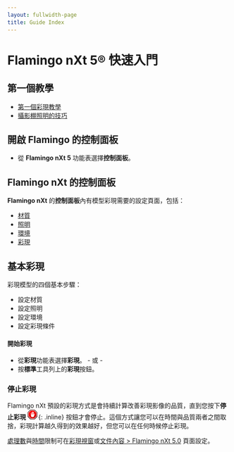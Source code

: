 ```yaml
---
layout: fullwidth-page
title: Guide Index
---
```


<!-- TODO: Links to update: "First Rendering Tutorial" and everything below "Rendering Basics" -->

# Flamingo nXt 5® 快速入門

## 第一個教學
* [第一個彩現教學]({{site.baseurl}}/{{page.language}}/flamingo/5/guides/getting-started-tutorial.html)
* [攝影棚照明的技巧]({{site.baseurl}}/{{page.language}}/flamingo/5/guides/studio-lighting-basics.html)

## 開啟 Flamingo 的控制面板
  * 從 **Flamingo nXt 5** 功能表選擇**控制面板**。

## Flamingo nXt 的控制面板
**Flamingo nXt** 的**控制面板**內有模型彩現需要的設定頁面，包括：

 *  [材質]({{site.baseurl}}/{{page.language}}/flamingo/5/help/libraries.html#material)
 *  [照明]({{site.baseurl}}/{{page.language}}/flamingo/5/help/lighting-tab.html)
 *  [環境]({{site.baseurl}}/{{page.language}}/flamingo/5/help/environment-tab.html)
 *  [彩現]({{site.baseurl}}/{{page.language}}/flamingo/5/help/render-tab.html)

## 基本彩現

彩現模型的四個基本步驟：

 *  設定材質
 *  設定照明
 *  設定環境
 *  設定彩現條件

#### 開始彩現

 * 從**彩現**功能表選擇**彩現**。
           - 或 -
 * 按**標準**工具列上的**彩現**按鈕。

### 停止彩現


Flamingo nXt 預設的彩現方式是會持續計算改善彩現影像的品質，直到您按下**停止彩現** ![images/stop.png](images/stop.png){: .inline} 按鈕才會停止。這個方式讓您可以在時間與品質兩者之間取捨，彩現計算越久得到的效果越好，但您可以在任何時候停止彩現。


[處理數](..\render\render-window.html#number-of-passes)與[時間](..\render\render-window.html#time)限制可在[彩現視窗](..\render\render-window.html)或[文件內容 &gt; Flamingo nXt 5.0](..\help\documentproperties-flamingo.html) 頁面設定。

&#160;
